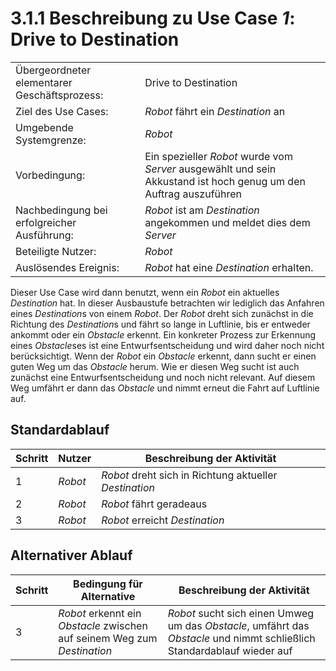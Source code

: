 # 3.1.1 Beschreibung zu Use Case *1*: Drive to Destination

|        |       |
|--------|-------|
|Übergeordneter elementarer Geschäftsprozess: | Drive to Destination |
|Ziel des Use Cases: | *Robot* fährt ein *Destination* an |
|Umgebende Systemgrenze: | *Robot* |
|Vorbedingung: | Ein spezieller *Robot* wurde vom *Server* ausgewählt und sein Akkustand ist hoch genug um den Auftrag auszuführen |
|Nachbedingung bei erfolgreicher Ausführung: | *Robot* ist am *Destination* angekommen und meldet dies dem *Server* |
|Beteiligte Nutzer: | *Robot* |
|Auslösendes Ereignis: | *Robot* hat eine *Destination* erhalten. |

Dieser Use Case wird dann benutzt, wenn ein *Robot* ein aktuelles *Destination* hat. In dieser Ausbaustufe betrachten wir lediglich das Anfahren eines *Destination*s von einem *Robot*. Der *Robot* dreht sich zunächst in die Richtung des *Destination*s und fährt so lange in Luftlinie, bis er entweder ankommt oder ein *Obstacle* erkennt. Ein konkreter Prozess zur Erkennung eines *Obstacle*ses ist eine Entwurfsentscheidung und wird daher noch nicht berücksichtigt. Wenn der *Robot* ein *Obstacle* erkennt,  dann sucht er einen guten Weg um das *Obstacle* herum. Wie er diesen Weg sucht ist auch zunächst eine Entwurfsentscheidung und noch nicht relevant. Auf diesem Weg umfährt er dann das *Obstacle* und nimmt erneut die Fahrt auf Luftlinie auf.

## Standardablauf

|Schritt | Nutzer | Beschreibung der Aktivität |
|--------|--------|----------------------------|
|1		| *Robot*  | *Robot* dreht sich in Richtung aktueller *Destination* |
|2		| *Robot*  | *Robot* fährt geradeaus |
|3		| *Robot*  | *Robot* erreicht *Destination* |

## Alternativer Ablauf

|Schritt | Bedingung für Alternative | Beschreibung der Aktivität |
|--------|---------------------------|----------------------------|
|3		| *Robot* erkennt ein *Obstacle* zwischen auf seinem Weg zum *Destination* | *Robot* sucht sich einen Umweg um das *Obstacle*, umfährt das *Obstacle* und nimmt schließlich Standardablauf wieder auf |

